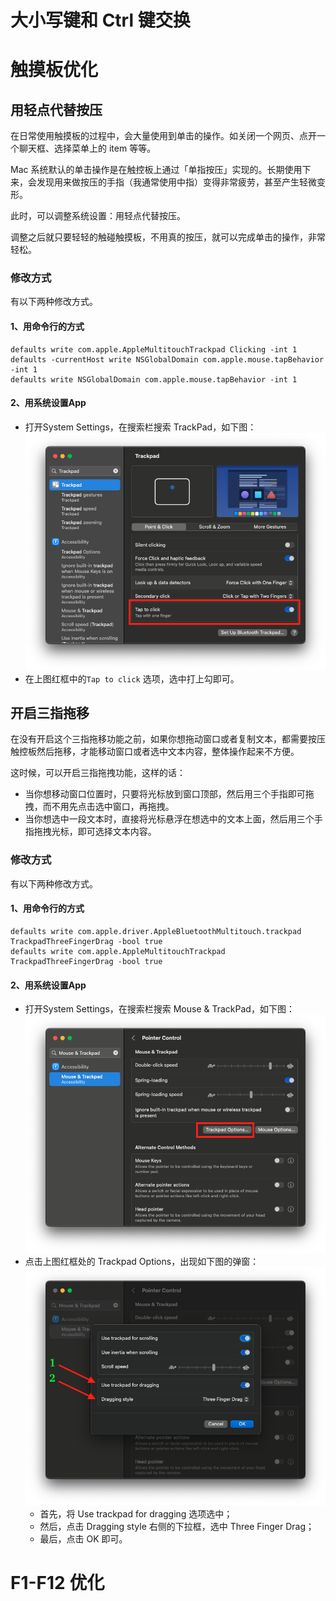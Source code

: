 # 大小写键和 Ctrl 键交换

# 触摸板优化

## 用轻点代替按压

在日常使用触摸板的过程中，会大量使用到单击的操作。如关闭一个网页、点开一个聊天框、选择菜单上的 item 等等。

Mac 系统默认的单击操作是在触控板上通过「单指按压」实现的。长期使用下来，会发现用来做按压的手指（我通常使用中指）变得非常疲劳，甚至产生轻微变形。

此时，可以调整系统设置：用轻点代替按压。

调整之后就只要轻轻的触碰触摸板，不用真的按压，就可以完成单击的操作，非常轻松。

### 修改方式

有以下两种修改方式。

#### 1、用命令行的方式

```
defaults write com.apple.AppleMultitouchTrackpad Clicking -int 1
defaults -currentHost write NSGlobalDomain com.apple.mouse.tapBehavior -int 1
defaults write NSGlobalDomain com.apple.mouse.tapBehavior -int 1
```

#### 2、用系统设置App

- 打开System Settings，在搜索栏搜索 TrackPad，如下图：
          ![TrackPad-0](images/Trackpad-0.png)
- 在上图红框中的`Tap to click` 选项，选中打上勾即可。

## 开启三指拖移

在没有开启这个三指拖移功能之前，如果你想拖动窗口或者复制文本，都需要按压触控板然后拖移，才能移动窗口或者选中文本内容，整体操作起来不方便。

这时候，可以开启三指拖拽功能，这样的话：
- 当你想移动窗口位置时，只要将光标放到窗口顶部，然后用三个手指即可拖拽，而不用先点击选中窗口，再拖拽。
- 当你想选中一段文本时，直接将光标悬浮在想选中的文本上面，然后用三个手指拖拽光标，即可选择文本内容。

### 修改方式

有以下两种修改方式。

####  1、用命令行的方式
```
defaults write com.apple.driver.AppleBluetoothMultitouch.trackpad TrackpadThreeFingerDrag -bool true
defaults write com.apple.AppleMultitouchTrackpad TrackpadThreeFingerDrag -bool true
```

#### 2、用系统设置App

  - 打开System Settings，在搜索栏搜索 Mouse & TrackPad，如下图：
        ![Trackpad-1](images/Trackpad-1.png)
  - 点击上图红框处的 Trackpad Options，出现如下图的弹窗：
        ![Trackpad-2](images/Trackpad-2.png)
    - 首先，将 Use trackpad for dragging 选项选中；
    - 然后，点击 Dragging style 右侧的下拉框，选中 Three Finger Drag；
    - 最后，点击 OK 即可。

# F1-F12 优化
